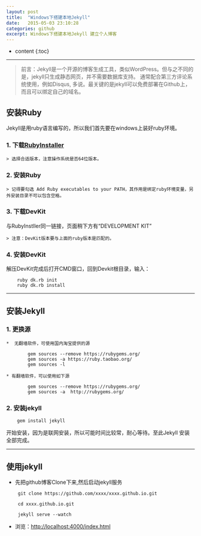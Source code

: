 ```yaml
---
layout: post
title:  "Windows下搭建本地Jekyll"
date:   2015-05-03 23:10:28
categories: github
excerpt: Windows下搭建本地Jekyll 建立个人博客
---
```





* content
{:toc}


---

>  前言：Jekyll是一个开源的博客生成工具，类似WordPress。但与之不同的是，jekyll只生成静态网页，并不需要数据库支持。
>  通常配合第三方评论系统使用，例如Disqus, 多说。最关键的是jekyll可以免费部署在Github上，而且可以绑定自己的域名。

## 安装Ruby

Jekyll是用ruby语言编写的，所以我们首先要在windows上装好ruby环境。

### 1.  下载[RubyInstaller](http://rubyinstaller.org/downloads/)
	
	> 选择合适版本，注意操作系统是否64位版本。

### 2.  安装Ruby

	> 记得要勾选 Add Ruby executables to your PATH，其作用是绑定ruby环境变量，另外安装目录不可以包含空格。

### 3. 下载DevKit
与RubyInstller同一链接，页面稍下方有“DEVELOPMENT KIT”
	
	> 注意：DevKit版本要与上面的ruby版本是匹配的。

### 4. 安装DevKit

解压DevKit完成后打开CMD窗口，回到Devkit根目录，输入：

		ruby dk.rb init
		ruby dk.rb install
	    

---
		
##  安装Jekyll

### 1. 更换源

	*  无翻墙软件，可使用国内淘宝提供的源
	
			gem sources --remove https://rubygems.org/
			gem sources -a https://ruby.taobao.org/
			gem sources -l
		
	* 有翻墙软件，可以使用如下源
	
			gem sources --remove https://rubygems.org/
			gem sources -a  http://rubygems.org/
		

### 2.  安装jekyll

		gem install jekyll
		
开始安装，因为是联网安装，所以可能时间比较常，耐心等待。至此Jekyll 安装全部完成。

---

## 使用jekyll

*  先把github博客Clone下来,然后启动jekyll服务

		git clone https://github.com/xxxx/xxxx.github.io.git
		
		cd xxxx.github.io.git
		
		jekyll serve --watch
		
*  浏览：[http://localhost:4000/index.html](http://localhost:4000/index.html)